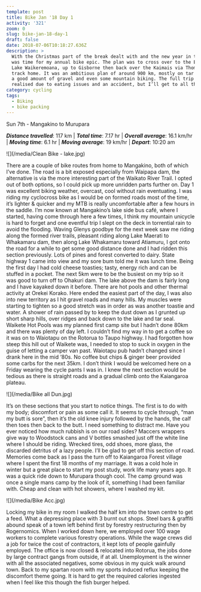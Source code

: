 ```yaml
---
template: post
title: Bike Jan '18 Day 1
activity: '321'
zoom: 0
slug: bike-jan-18-day-1
draft: false
date: 2018-07-06T10:18:27.636Z
description: >
  With the Christmas part of the break dealt with and the new year in the bag it
  was time for my annual bike epic. The plan was to cross over to the East via
  Lake Waikeremoana, up to Gisborne then back over the Kaimais via Thompson’s
  track home. It was an ambitious plan of around 900 km, mostly on tar seal but
  a good amount of gravel and even some mountain biking. The full trip was not
  realised due to eating issues and an accident, but I’ll get to all that later.
category: cycling
tags:
  - Biking
  - bike packing
---
```

Sun 7th - Mangakino to Murupara

**_Distance travelled_**: 117 km  |  **_Total time_**: 7.17 hr |  **_Overall average_**: 16.1 km/hr  |  **_Moving time_**: 6.1 hr | **_Moving average_**: 19 km/hr |  **_Depart_**: 10:20 am

![](/media/Clean Bike - lake.jpg)

There are a couple of bike routes from home to Mangakino, both of which I’ve done. The road is a bit exposed especially from Waipapa dam, the alternative is via the more interesting part of the Waikato River Trail. I opted out of both options, so I could pick up more unridden parts further on.
Day 1 was excellent biking weather, overcast, cool without rain eventuating. I was riding my cyclocross bike as I would be on formed roads most of the time, it’s lighter & quicker and my MTB is really uncomfortable after a few hours in the saddle. I’m now known at Mangakino’s lake side bus café, where I started, having come through here a few times, I think my mountain unicycle is hard to forget and one eventful trip I slept on the deck in torrential rain to avoid the flooding. Waving Glenys goodbye for the next week saw me riding along the formed river trails, pleasant riding along Lake Maerati to Whakamaru dam, then along Lake Whakamaru toward Atiamuru, I got onto the road for a while to get some good distance done and I had ridden this section previously. Lots of pines and forest converted to dairy. State highway 1 came into view and my sore bum told me it was lunch time. Being the first day I had cold cheese toasties; tasty, energy rich and can be stuffed in a pocket. The next 5km were to be the busiest on my trip so it was good to turn off to Ohakuri dam. The lake above the dam is fairly long and I have kayaked down it before. There are hot pools and other thermal activity at Orekei Korako. Here ended the easiest part of the day, I was also into new territory as I hit gravel roads and many hills. My muscles were starting to tighten so a good stretch was in order as was another toastie and water. A shower of rain passed by to keep the dust down as I grunted up short sharp hills, over ridges and back down to the lake and tar seal. Waikete Hot Pools was my planned first camp site but I hadn’t done 80km and there was plenty of day left. I couldn’t find my way in to get a coffee so it was on to Waiotapu on the Rotorua to Taupo highway. I had forgotten how steep this hill out of Waikete was, I needed to stop to suck in oxygen in the guise of letting a camper van past. Waiotapu pub hadn’t changed since I drank here in the mid ‘80s. No coffee but chips & ginger beer provided some carbs for the next 35km. I don’t think I would be welcomed here on a Friday wearing the cycle pants I was in. I knew the next section would be tedious as there is straight roads and a gradual climb onto the Kaiangaroa plateau.

![](/media/Bike all Dun.jpg)

It’s on these sections that you start to notice things. The first is to do with my body; discomfort or pain as some call it. It seems to cycle through, “man my butt is sore”, then it’s the old knee injury followed by the hands, the calf then toes then back to the butt. I need something to distract me. Have you ever noticed how much rubbish is on our road sides? Maccers wrappers give way to Woodstock cans and V bottles smashed just off the white line where I should be riding. Wrecked tires, odd shoes, more glass, the discarded detritus of a lazy people. I’ll be glad to get off this section of road. Memories come back as I pass the turn off to Kaiangaroa Forest village where I spent the first 18 months of my marriage. It was a cold hole in winter but a great place to start my post study, work life many years ago.
It was a quick ride down to Murupara though cool. The camp ground was once a single mans camp by the look of it, something I had been familiar with. Cheap and clean with hot showers, where I washed my kit.

![](/media/Bike Acc.jpg)

Locking my bike in my room I walked the half km into the town centre to get a feed. What a depressing place with 3 burnt out shops. Steel bars & graffiti abound speak of a town left behind first by forestry restructuring then by Rogernomics. When I worked down here, we employed over 100 wage workers to complete various forestry operations. While the wage crews did a job for twice the cost of contractors, it kept lots of people gainfully employed. The office is now closed & relocated into Rotorua, the jobs done by large contract gangs from outside, if at all. Unemployment is the winner with all the associated negatives, some obvious in my quick walk around town.
Back to my spartan room with my sports induced reflux keeping the discomfort theme going. It is hard to get the required calories ingested when I feel like this though the fish burger helped.

